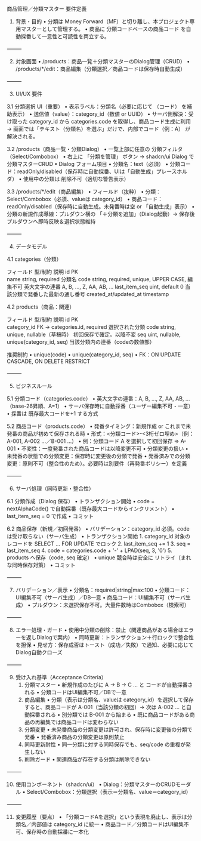 商品管理／分類マスター 要件定義

1. 背景・目的
	•	分類は Money Forward（MF）と切り離し、本プロジェクト専用マスターとして管理する。
	•	商品に 分類コードベースの商品コード を自動採番して一意性と可読性を両立する。

⸻

2. 対象画面
	•	/products：商品一覧＋分類マスターのDialog管理（CRUD）
	•	/products/*/edit：商品編集（分類選択／商品コードは保存時自動生成）

⸻

3. UI/UX 要件

3.1 分類選択 UI（重要）
	•	表示ラベル：分類名（必要に応じて （コード） を補助表示）
	•	送信値（value）：category_id（数値 or UUID）
	•	サーバ側解決：受け取った category_id から categories.code を取得し、商品コード生成に利用
→ 画面では「テキスト（分類名）を選ぶ」だけで、内部でコード（例：A） が解決される。

3.2 /products（商品一覧・分類Dialog）
	•	一覧上部に任意の 分類フィルタ（Select/Combobox）
	•	右上に 「分類を管理」 ボタン → shadcn/ui Dialog で分類マスターCRUD
	•	Dialog フォーム項目
	•	分類名：text（必須）
	•	分類コード：readOnly/disabled（保存時に自動採番、UIは「自動生成」プレースホルダ）
	•	使用中の分類は 削除不可（適切な警告表示）

3.3 /products/*/edit（商品編集）
	•	フィールド（抜粋）
	•	分類：Select/Combobox（必須、valueは category_id）
	•	商品コード：readOnly/disabled（保存時に自動生成。未発番時は空 or 「自動生成」表示）
	•	分類の新規作成導線：プルダウン横の 「＋分類を追加」（Dialog起動）→ 保存後プルダウンへ即時反映＆選択状態維持

⸻

4. データモデル

4.1 categories（分類）

フィールド	型/制約	説明
id	PK	
name	string, required	分類名
code	string, required, unique, UPPER CASE, 編集不可	英大文字の連番 A, B, …, Z, AA, AB, …
last_item_seq	uint, default 0	当該分類で発番した最新の通し番号
created_at/updated_at	timestamp	

4.2 products（商品：関連）

フィールド	型/制約	説明
id	PK	
category_id	FK → categories.id, required	選択された分類
code	string, unique, nullable（草稿時）	初回保存で確定。以降不変
seq	uint, nullable, unique(category_id, seq)	当該分類内の連番（codeの数値部）

推奨制約
	•	unique(code)
	•	unique(category_id, seq)
	•	FK：ON UPDATE CASCADE, ON DELETE RESTRICT

⸻

5. ビジネスルール

5.1 分類コード（categories.code）
	•	英大文字の連番：A, B, …, Z, AA, AB, …（base-26昇順、A=1）
	•	サーバ保存時に自動採番（ユーザー編集不可・一意）
	•	採番は 既存最大コードを+1 する方式

5.2 商品コード（products.code）
	•	発番タイミング：新規作成 or これまで未発番の商品が初めて保存される時
	•	形式：<分類コード>-<3桁ゼロ埋め>（例：A-001, A-002 …／B-001 …）
	•	例：分類コード A を選択して初回保存 ⇒ A-001
	•	不変性：一度発番された商品コードは以降変更不可
	•	分類変更の扱い
	•	未発番の状態での分類変更：保存時に変更後の分類で発番
	•	発番済みでの分類変更：原則不可（整合性のため）。必要時は別要件（再発番ポリシー）を定義

⸻

6. サーバ処理（同時更新・整合性）

6.1 分類作成（Dialog 保存）
	•	トランザクション開始
	•	code = nextAlphaCode() で自動採番（既存最大コードからインクリメント）
	•	last_item_seq = 0 で作成
	•	コミット

6.2 商品保存（新規／初回発番）
	•	バリデーション：category_id 必須。code は受け取らない（サーバ生成）
	•	トランザクション開始
	1.	category_id 対象のレコードを SELECT ... FOR UPDATE でロック
	2.	last_item_seq += 1
	3.	seq = last_item_seq
	4.	code = categories.code + '-' + LPAD(seq, 3, '0')
	5.	products へ保存（code, seq 確定）
	•	unique 競合時は安全に リトライ（まれな同時保存対策）
	•	コミット

⸻

7. バリデーション／表示
	•	分類名：required|string|max:100
	•	分類コード：UI編集不可（サーバ生成）／DB一意
	•	商品コード：UI編集不可（サーバ生成）
	•	プルダウン：未選択保存不可。大量件数時はCombobox（検索可）

⸻

8. エラー処理・ガード
	•	使用中分類の削除：禁止（関連商品がある場合はエラーを返しDialogで案内）
	•	同時更新：トランザクション＋行ロックで整合性を担保
	•	見せ方：保存成否はトースト（成功／失敗）で通知、必要に応じてDialog自動クローズ

⸻

9. 受け入れ基準（Acceptance Criteria）
	1.	分類マスター
	•	新規作成のたびに A → B → C … と コードが自動採番される
	•	分類コードはUI編集不可／DBで一意
	2.	商品編集
	•	分類（表示は分類名、valueは category_id）を選択して保存すると、商品コードが
A-001（当該分類の初回）→ 次は A-002 … と自動採番される
	•	別分類では B-001 から始まる
	•	既に商品コードがある商品の再編集では商品コードは変わらない
	3.	分類変更
	•	未発番商品の分類変更は許可され、保存時に変更後の分類で発番
	•	発番済み商品の分類変更は原則禁止
	4.	同時更新耐性
	•	同一分類に対する同時保存でも、seq/code の重複が発生しない
	5.	削除ガード
	•	関連商品が存在する分類は削除できない

⸻

10. 使用コンポーネント（shadcn/ui）
	•	Dialog：分類マスターのCRUDモーダル
	•	Select/Combobox：分類選択（表示＝分類名、value＝category_id）

⸻

11. 変更履歴（要点）
	•	「分類コードAを選択」という表現を廃止し、表示は分類名／内部値は category_id に統一
	•	商品コード／分類コードはUI編集不可、保存時の自動採番に一本化